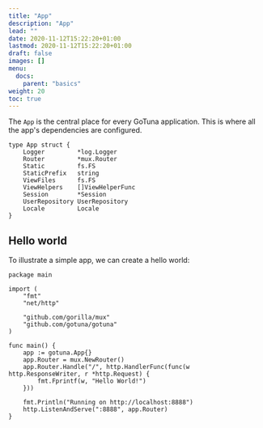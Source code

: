 ```yaml
---
title: "App"
description: "App"
lead: ""
date: 2020-11-12T15:22:20+01:00
lastmod: 2020-11-12T15:22:20+01:00
draft: false
images: []
menu: 
  docs:
    parent: "basics"
weight: 20
toc: true
---
```



The `App` is the central place for every GoTuna application. 
This is where all the app's dependencies are configured.

```
type App struct {
	Logger         *log.Logger
	Router         *mux.Router
	Static         fs.FS
	StaticPrefix   string
	ViewFiles      fs.FS
	ViewHelpers    []ViewHelperFunc
	Session        *Session
	UserRepository UserRepository
	Locale         Locale
}
```

## Hello world
To illustrate a simple app, we can create a hello world:

```
package main

import (
	"fmt"
	"net/http"

	"github.com/gorilla/mux"
	"github.com/gotuna/gotuna"
)

func main() {
	app := gotuna.App{}
	app.Router = mux.NewRouter()
	app.Router.Handle("/", http.HandlerFunc(func(w http.ResponseWriter, r *http.Request) {
		fmt.Fprintf(w, "Hello World!")
	}))

	fmt.Println("Running on http://localhost:8888")
	http.ListenAndServe(":8888", app.Router)
}
```
